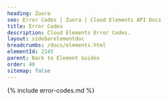 ```yaml
---
heading: Zuora
seo: Error Codes | Zuora | Cloud Elements API Docs
title: Error Codes
description: Cloud Elements Error Codes.
layout: sidebarelementdoc
breadcrumbs: /docs/elements.html
elementId: 2245
parent: Back to Element Guides
order: 40
sitemap: false
---
```


{% include error-codes.md %}
